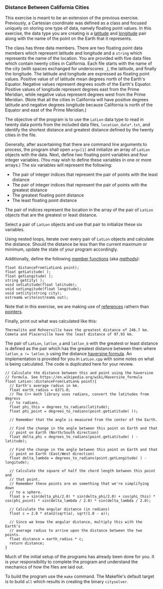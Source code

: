### Distance Between California Cities
This exercise is meant to be an extension of the previous exercise. Previously, a Cartesian coordinate was defined as a class and focused uniquely on storing one type of data, namely floating point values. In this exercise, the data type you are creating is a [latitude](https://en.wikipedia.org/wiki/Latitude) and [longitude](https://en.wikipedia.org/wiki/Longitude) pair along with the name of the point on the Earth that it represents.

The class has three data members. There are two floating point data members which represent latitude and longitude and a `string` which represents the name of the location. You are provided with five data files which contain twenty cities in California. Each file starts with the name of the city (with spaces exchanged for underscores `_`), the latitude, and finally the longitude. The latitude and longitude are expressed as floating point values. Positive value of of latitude mean degrees north of the Earth's Equator. Negative values represent degrees south of the Earth's Equator. Positive values of longitude represent degrees east from the Prime Meridian, while negative valus represent degrees west from the Prime Meridian. (Note that all the cities in California will have positive degrees latitude and negative degrees longitude because California is north of the Equator and east of the Prime Meridian.)

The objective of the program is to use the `LatLon` data type to read in twenty data points from the included data files, `location_data*.txt`, and identify the shortest distance and greatest distance defined by the twenty cities in the file. 

Generally, after ascertaining that there are command line arguments to process, the program shall open `argv[1]` and initialize an array of `LatLon` objects with the data. Next, define two floating point variables and four integer variables. (You may wish to define these variables in one or more arrays.) The six variables will represent the following:
* The pair of integer indices that represent the pair of points with the least distance
* The pair of integer indices that represent the pair of points with the greatest distance
* The greatest floating point distance
* The least floating point distance

The pair of indices represent the location in the array of the pair of `LatLon` objects that are the greatest or least distance.

Select a pair of `LatLon` objects and use that pair to initialize these six variables.

Using nested loops, iterate over every pair of `LatLon` objects and calculate the distance. Should the distance be less than the current maximum or minimum, update the state of your program accordingly.

Additionally, define the following [member functions](https://en.wikipedia.org/wiki/Method_(computer_programming)#Member_functions_in_C++) (aka [methods](https://en.wikipedia.org/wiki/Method_(computer_programming))):
```
float distanceFrom(LatLon& point);
float getLatitude( );
float getLongitude( );
string getCity( );
void setLatitude(float latitude);
void setLongitude(float longitude);
void setCity(string city);
ostream& write(ostream& out);
```

Note that in this exercise, we are making use of [references](https://en.wikipedia.org/wiki/Reference_(C%2B%2B)) rathern than [pointers](https://en.wikipedia.org/wiki/Pointer_(computer_programming)).

Finally, print out what was calculated like this:
```
Thermalito and Rohnerville have the greatest distance of 246.7 km.
Cometa and Placerville have the least distance of 97.93 km.
```

The pair of `LatLon`, `latlon_a` and `latlon_b` with the greatest or least distance is defined as the pair which has the greatest distance between them where `latlon_a != latlon_b` using the distance [haversine formula](https://en.wikipedia.org/wiki/Haversine_formula). An implementation is provided for you in `LatLon.cpp` with some notes on what is being calculated. The code is duplicated here for your review.
```
// Calculate the distance between this and point using the haversine
// formula. See https://en.wikipedia.org/wiki/Haversine_formula
float LatLon::distanceFrom(LatLon& point){
  // Earth's average radius in km.
  float earth_radius = 6371.0;
  // The C++ math library uses radians, convert the latitudes from degress
  // to radians.
  float phi_this = degrees_to_radians(latitude);
  float phi_point = degrees_to_radians(point.getLatitude( ));
  
  // Remember that the angle is measured from the center of the Earth.

  // Find the change in the angle between this point on Earth and that
  // point on Earth (North/South direction)
  float delta_phi = degrees_to_radians(point.getLatitude( ) - latitude);

  // Find the change in the angle between this point on Earth and that
  // point on Earth (East/West direction)
  float delta_lambda = degrees_to_radians(point.getLongitude( ) - longitude);

  // Calculate the square of half the chord length between this point and
  // that point.
  // Remember these points are on something that we're simplifying down
  // to a sphere.
  float a = sin(delta_phi/2.0) * sin(delta_phi/2.0) + cos(phi_this) * cos(phi_point) * sin(delta_lambda / 2.0) * sin(delta_lambda / 2.0);

  // Calculate the angular distance (in radians)
  float c = 2.0 * atan2(sqrt(a), sqrt(1.0 - a));

  // Since we know the angular distance, multiply this with the Earth's
  // average radius to arrive upon the distance between the two points.
  float distance = earth_radius * c;
  return distance;
}
```


Much of the initial setup of the programs has already been done for you. It is your responsibility to complete the program and understand the mechanics of how the files are laid out.

To build the program use the `make` command. The Makefile's default target is to build `all` which results in creating the binary `citysolver`.

